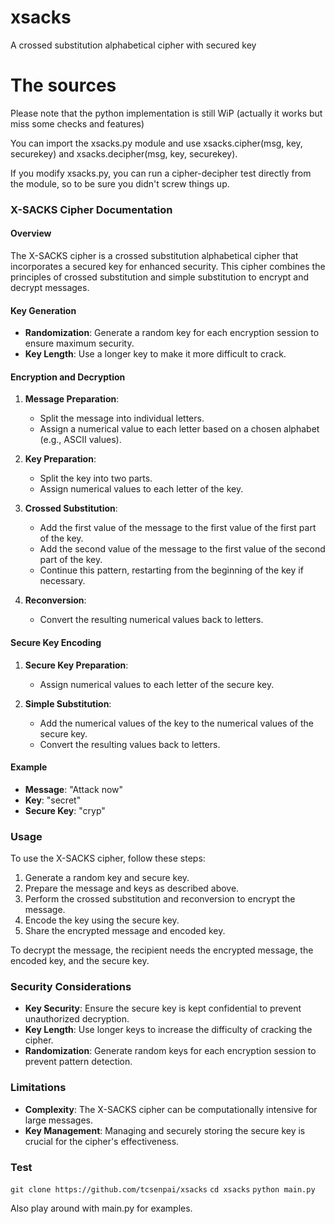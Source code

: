 # xsacks
A crossed substitution alphabetical cipher with secured key

# The sources

Please note that the python implementation is still WiP (actually it works but miss some checks and features)

You can import the xsacks.py module and use xsacks.cipher(msg, key, securekey) and xsacks.decipher(msg, key, securekey).

If you modify xsacks.py, you can run a cipher-decipher test directly from the module, so to be sure you didn't screw things up.
### X-SACKS Cipher Documentation

#### Overview

The X-SACKS cipher is a crossed substitution alphabetical cipher that incorporates a secured key for enhanced security. This cipher combines the principles of crossed substitution and simple substitution to encrypt and decrypt messages.

#### Key Generation

- **Randomization**: Generate a random key for each encryption session to ensure maximum security.
- **Key Length**: Use a longer key to make it more difficult to crack.

#### Encryption and Decryption

1. **Message Preparation**:
   - Split the message into individual letters.
   - Assign a numerical value to each letter based on a chosen alphabet (e.g., ASCII values).

2. **Key Preparation**:
   - Split the key into two parts.
   - Assign numerical values to each letter of the key.

3. **Crossed Substitution**:
   - Add the first value of the message to the first value of the first part of the key.
   - Add the second value of the message to the first value of the second part of the key.
   - Continue this pattern, restarting from the beginning of the key if necessary.

4. **Reconversion**:
   - Convert the resulting numerical values back to letters.

#### Secure Key Encoding

1. **Secure Key Preparation**:
   - Assign numerical values to each letter of the secure key.

2. **Simple Substitution**:
   - Add the numerical values of the key to the numerical values of the secure key.
   - Convert the resulting values back to letters.

#### Example

- **Message**: "Attack now"
- **Key**: "secret"
- **Secure Key**: "cryp"

### Usage

To use the X-SACKS cipher, follow these steps:

1. Generate a random key and secure key.
2. Prepare the message and keys as described above.
3. Perform the crossed substitution and reconversion to encrypt the message.
4. Encode the key using the secure key.
5. Share the encrypted message and encoded key.

To decrypt the message, the recipient needs the encrypted message, the encoded key, and the secure key.

### Security Considerations

- **Key Security**: Ensure the secure key is kept confidential to prevent unauthorized decryption.
- **Key Length**: Use longer keys to increase the difficulty of cracking the cipher.
- **Randomization**: Generate random keys for each encryption session to prevent pattern detection.

### Limitations

- **Complexity**: The X-SACKS cipher can be computationally intensive for large messages.
- **Key Management**: Managing and securely storing the secure key is crucial for the cipher's effectiveness.

### Test

`git clone https://github.com/tcsenpai/xsacks`
`cd xsacks`
`python main.py`

Also play around with main.py for examples.